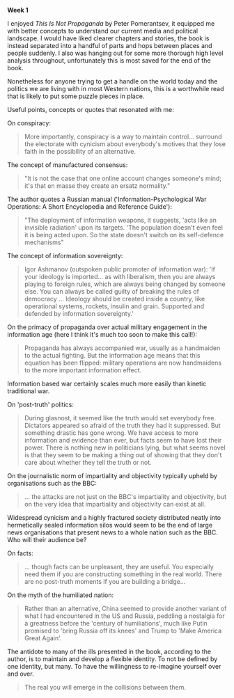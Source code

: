 **Week 1**

I enjoyed *This Is Not Propaganda* by Peter Pomerantsev, it equipped me with better concepts to understand our current media and political landscape. I would have liked clearer chapters and stories, the book is instead separated into a handful of parts and hops between places and people suddenly. I also was hanging out for some more thorough high level analysis throughout, unfortunately this is most saved for the end of the book. 

Nonetheless for anyone trying to get a handle on the world today and the politics we are living with in most Western nations, this is a worthwhile read that is likely to put some puzzle pieces in place. 

Useful points, concepts or quotes that resonated with me:

On conspiracy:

> More importantly, conspiracy is a way to maintain control... surround the electorate with cynicism about everybody's motives that they lose faith in the possibility of an alternative.

The concept of manufactured consensus:

> "It is not the case that one online account changes someone's mind; it's that en masse they create an ersatz normality."

The author quotes a Russian manual ('Information-Psychological War Operations: A Short Encyclopedia and Reference Guide'):

> "The deployment of information weapons, it suggests, 'acts like an invisible radiation' upon its targets. 'The population doesn't even feel it is being acted upon. So the state doesn't switch on its self-defence mechanisms"

The concept of information sovereignty:

> Igor Ashmanov (outspoken public promoter of information war): 'If your ideology is imported... as with liberalism, then you are always playing to foreign rules, which are always being changed by someone else. You can always be called guilty of breaking the rules of democracy ... Ideology should be created inside a country, like operational systems, rockets, insulin and grain. Supported and defended by information sovereignty.'

On the primacy of propaganda over actual military engagement in the information age (here I think it's much too soon to make this call!): 

> Propaganda has always accompanied war, usually as a handmaiden to the actual fighting. But the information age means that this equation has been flipped: military operations are now handmaidens to the more important information effect.

Information based war certainly scales much more easily than kinetic traditional war. 

On 'post-truth' politics:

> During glasnost, it seemed like the truth would set everybody free. Dictators appeared so afraid of the truth they had it suppressed. But something drastic has gone wrong. We have access to more information and evidence than ever, but facts seem to have lost their power. There is nothing new in politicians lying, but what seems novel is that they seem to be making a thing out of showing that they don't care about whether they tell the truth or not.

On the journalistic norm of impartiality and objectivity typically upheld by organisations such as the BBC: 

> ... the attacks are not just on the BBC's impartiality and objectivity, but on the very idea that impartiality and objectivity can exist at all.

Widespread cynicism and a highly fractured society distributed neatly into hermetically sealed information silos would seem to be the end of large news organisations that present news to a whole nation such as the BBC. Who will their audience be? 

On facts:

> ... though facts can be unpleasant, they are useful. You especially need them if you are constructing something in the real world. There are no post-truth moments if you are building a bridge...

On the myth of the humiliated nation:

> Rather than an alternative, China seemed to provide another variant of what I had encountered in the US and Russia, peddling a nostalgia for a greatness before the 'century of humiliations', much like Putin promised to 'bring Russia off its knees' and Trump to 'Make America Great Again'.

The antidote to many of the ills presented in the book, according to the author,  is to maintain and develop a flexible identity. To not be defined by one identity, but many. To have the willingness to re-imagine yourself over and over. 

> The real you will emerge in the collisions between them.
